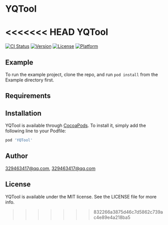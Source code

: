 # YQTool
<<<<<<< HEAD
YQTool
=======

[![CI Status](https://img.shields.io/travis/329463417@qq.com/YQTool.svg?style=flat)](https://travis-ci.org/329463417@qq.com/YQTool)
[![Version](https://img.shields.io/cocoapods/v/YQTool.svg?style=flat)](https://cocoapods.org/pods/YQTool)
[![License](https://img.shields.io/cocoapods/l/YQTool.svg?style=flat)](https://cocoapods.org/pods/YQTool)
[![Platform](https://img.shields.io/cocoapods/p/YQTool.svg?style=flat)](https://cocoapods.org/pods/YQTool)

## Example

To run the example project, clone the repo, and run `pod install` from the Example directory first.

## Requirements

## Installation

YQTool is available through [CocoaPods](https://cocoapods.org). To install
it, simply add the following line to your Podfile:

```ruby
pod 'YQTool'
```

## Author

329463417@qq.com, 329463417@qq.com

## License

YQTool is available under the MIT license. See the LICENSE file for more info.
>>>>>>> 832266a3875d46c7d5862c739ac4e89e4a218ba5
